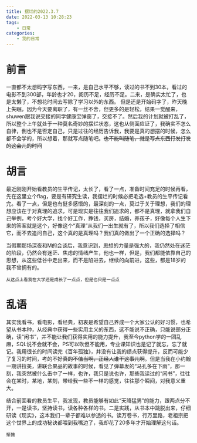 ```yaml
---
title: 摆烂的2022.3.7
date: 2022-03-13 10:28:23
tags: 
    - 日常
categories: 
    - 我的日常
---
```

# 前言
一直都不太想码字写东西，一来，是自己水平不够，读过的书不到30本，看过的电影不到300部，年龄也才20，阅历不足，经历不足。二来，是确实太忙了，也是太懒了，不想花时间去写除了学习以外的东西。
但是还是开始码字了，昨天晚上失眠，因为今天要离职了，有一丝不舍，但更多的是轻松，结果一觉醒来，shuwen跟我说交接的同学健康宝弹窗了，交接不了。然后我的计划就被打乱了，所以整个上午就处于一种莫名奇妙的摆烂状态，这也从侧面应证了，我确实不怎么自律，倒也不是否定自己，只是过往的经历告诉我，我要是真的想摆的时候，怎么都不会学的，所以想着，那就写点随笔吧。~~也不能叫随笔，就是写点东西打发打发的这会儿的时间~~

# 胡言

最近刚刚开始看教员的生平传记，太长了，看了一点，准备时间充足的时候再看，先在这里立个flag，要是有研究生读，我摆烂的时候必把毛选+教员的生平传记看完。看了一点，但是也有挺多感悟的，最深刻的一点，莫过于关于理想，我们的理想应该在于对真理的追求，可是现实是往往我们追求的，都不是真理，就拿我们自己举例，考个好大学，找个好工作，挣钱，买房，结婚，养孩子，好像每个人生下来的答案就是这个，好像这个“真理”从我们一出生就有了，所以我们选择了相信它，而不去追问自己，这个真的是真理吗？我们真的做出了一个正确的选择吗？

当假期那场深夜和M的会谈后，我意识到，思想的力量是强大的，我仍然处在迷茫的阶段，仍然会有迷茫、焦虑的情绪产生，他也一样，但是，我们都能依靠自己的思想，从这些低谷中走出来，而不是陷进去，继续的向前进，这些，都是18岁的我不曾拥有的。

    从这点上看我在大学还是成长了一点点，但是也只是一点点

# 乱语

其实我看书，看电影，看经典，初衷是希望自己养成一个大家公认的好习惯，也希望从书本种，从经典中获得一些实用主义的东西，这不能说不正确，只能说部分正确，读“闲书”，并不能让我们获得实用的能力提升，我至今python学的一团乱麻，SQL说不会就不会，PS可以吹但不能用，专业课知识也是记了就忘，忘了就记。我用很长的时间读完《百年孤独》，并没有让我的绩点获得提升，反而可能少了复习的时间，考的不好~~真的不值当啊，正经人谁干这事儿啊~~。但是当我在小约翰一期讲拉美，讲联合果品的故事的时候，看见了弹幕发的“马孔多在下雨”，那一刻，我突然被什么击中了一样，也许，我只是说也许，那些我读过的“闲书”，往往会在某时，某地，某刻，带给我一些不一样的感觉，往往那个瞬间，对我意义重大。

结合前面看的教员生平，我发现，教员能够有如此“天降猛男”的能力，跟两点分不开，一是读书，坚持读书，读各种各样的书。二是实践，从书本中跳脱出来，仔细研读《现实》，这本我们一辈子都难以参透的书。读万卷书，行万里路，老祖宗把这个世界上的成功秘诀都喂到我嘴边了，我却花了20多年才开始理解这句话。

    惭愧